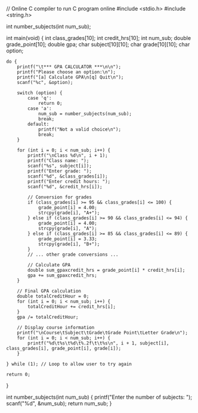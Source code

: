// Online C compiler to run C program online
#include <stdio.h>
#include <string.h>

int number_subjects(int num_sub);

int main(void) {
    int class_grades[10];
    int credit_hrs[10];
    int num_sub;
    double grade_point[10];
    double gpa;
    char subject[10][10];
    char grade[10][10];
    char option;

    do {
        printf("\t*** GPA CALCULATOR ***\n\n");
        printf("Please choose an option:\n");
        printf("[a] Calculate GPA\n[q] Quit\n");
        scanf("%c", &option);

        switch (option) {
            case 'q':
                return 0;
            case 'a':
                num_sub = number_subjects(num_sub);
                break;
            default:
                printf("Not a valid choice\n");
                break;
        }

        for (int i = 0; i < num_sub; i++) {
            printf("\nClass %d\n", i + 1);
            printf("Class name: ");
            scanf("%s", subject[i]);
            printf("Enter grade: ");
            scanf("%d", &class_grades[i]);
            printf("Enter credit hours: ");
            scanf("%d", &credit_hrs[i]);

            // Conversion for grades
            if (class_grades[i] >= 95 && class_grades[i] <= 100) {
                grade_point[i] = 4.00;
                strcpy(grade[i], "A+");
            } else if (class_grades[i] >= 90 && class_grades[i] <= 94) {
                grade_point[i] = 4.00;
                strcpy(grade[i], "A");
            } else if (class_grades[i] >= 85 && class_grades[i] <= 89) {
                grade_point[i] = 3.33;
                strcpy(grade[i], "B+");
            }
            // ... other grade conversions ...

            // Calculate GPA
            double sum_gpaxcredit_hrs = grade_point[i] * credit_hrs[i];
            gpa += sum_gpaxcredit_hrs;
        }

        // Final GPA calculation
        double totalCreditHour = 0;
        for (int i = 0; i < num_sub; i++) {
            totalCreditHour += credit_hrs[i];
        }
        gpa /= totalCreditHour;

        // Display course information
        printf("\nCourse\tSubject\tGrade\tGrade Point\tLetter Grade\n");
        for (int i = 0; i < num_sub; i++) {
            printf("%d\t%s\t%d\t%.2f\t\t%s\n", i + 1, subject[i], class_grades[i], grade_point[i], grade[i]);
        }

    } while (1); // Loop to allow user to try again

    return 0;
}

int number_subjects(int num_sub) {
    printf("Enter the number of subjects: ");
    scanf("%d", &num_sub);
    return num_sub;
}
